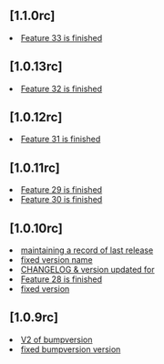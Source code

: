 ## [1.1.0rc]          
<li> <a href="https://github.com/khurrammalik/caremerge-github-version-flow/commit/7d681223d905ff0ebde5e4b3470924b067f36353"> Feature 33 is finished </a></li> 

## [1.0.13rc]          
<li> <a href="https://github.com/khurrammalik/caremerge-github-version-flow/commit/736079e66c89bf55a2079a41fdd184499e6d90db"> Feature 32 is finished </a></li> 

## [1.0.12rc]          
<li> <a href="https://github.com/khurrammalik/caremerge-github-version-flow/commit/3b5aeee635e2b8354e7bd1d5001834525fd82318"> Feature 31 is finished </a></li> 

## [1.0.11rc]          
<li> <a href="https://github.com/khurrammalik/caremerge-github-version-flow/commit/0cb5d7576683ecc5ec54cc51d905ac5a1e504159"> Feature 29 is finished </a></li> 
<li> <a href="https://github.com/khurrammalik/caremerge-github-version-flow/commit/0f31abee8f951baed7dab3560d4e34136006c22d"> Feature 30 is finished </a></li> 

## [1.0.10rc]          
<li> <a href="https://github.com/khurrammalik/caremerge-github-version-flow/commit/c2cdde878b085fdb549ed7423ef710d4781a9dc5"> maintaining a record of last release </a></li> 
<li> <a href="https://github.com/khurrammalik/caremerge-github-version-flow/commit/b1e9413f8c35eb8042547246bc0b5cac4c171162"> fixed version name </a></li> 
<li> <a href="https://github.com/khurrammalik/caremerge-github-version-flow/commit/01711d44eb95a217e9ba65a11177300280cee2e9"> CHANGELOG & version updated for </a></li> 
<li> <a href="https://github.com/khurrammalik/caremerge-github-version-flow/commit/2a854fc75b9745ec560a6a4be0c363ad904a013f"> Feature 28 is finished </a></li> 
<li> <a href="https://github.com/khurrammalik/caremerge-github-version-flow/commit/3d0234c464f7fad81099a54a8bf09580ef4ae676"> fixed version </a></li> 

## [1.0.9rc]          
<li> <a href="https://github.com/khurrammalik/caremerge-github-version-flow/commit/45d914c1ff04dbfb86abf65f595b401a93434da0"> V2 of bumpversion </a></li> 
<li> <a href="https://github.com/khurrammalik/caremerge-github-version-flow/commit/f230d8842bdf84c87a49ea0d4d639a822d497ad6"> fixed bumpversion version </a></li> 
